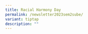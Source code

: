 ```yaml
---
title: Racial Harmony Day
permalink: /newsletter2023sem2sube/
variant: tiptap
description: ""
---
```

